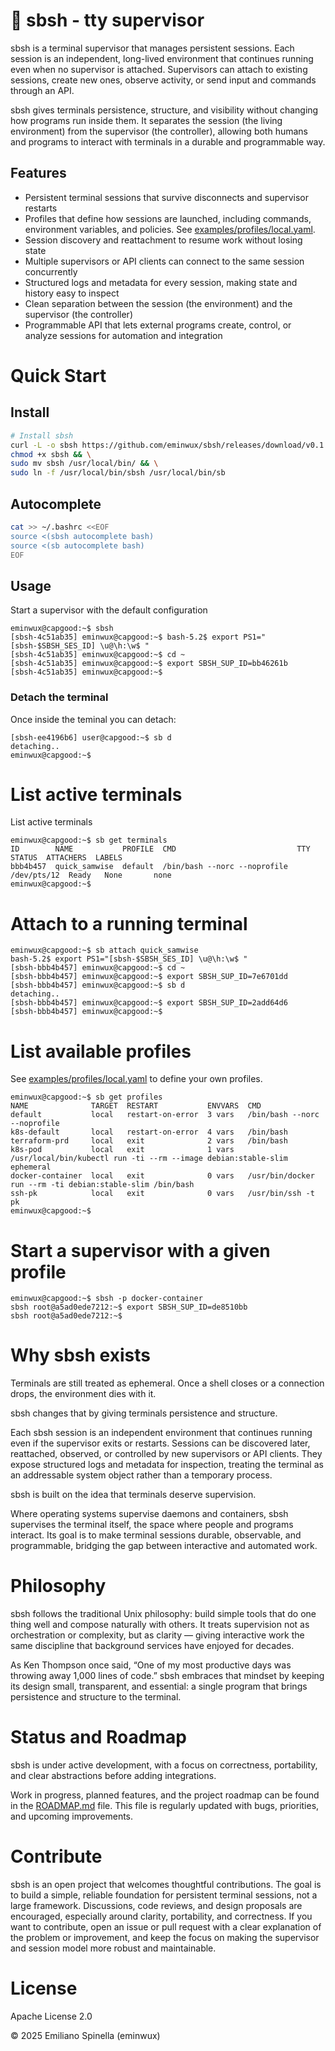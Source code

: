 # 🚂 sbsh - tty supervisor

sbsh is a terminal supervisor that manages persistent sessions.
Each session is an independent, long-lived environment that continues running even when no supervisor is attached. Supervisors can attach to existing sessions, create new ones, observe activity, or send input and commands through an API.

sbsh gives terminals persistence, structure, and visibility without changing how programs run inside them. It separates the session (the living environment) from the supervisor (the controller), allowing both humans and programs to interact with terminals in a durable and programmable way.

## Features

- Persistent terminal sessions that survive disconnects and supervisor restarts
- Profiles that define how sessions are launched, including commands, environment variables, and policies. See [examples/profiles/local.yaml](examples/profiles/local.yaml).
- Session discovery and reattachment to resume work without losing state
- Multiple supervisors or API clients can connect to the same session concurrently
- Structured logs and metadata for every session, making state and history easy to inspect
- Clean separation between the session (the environment) and the supervisor (the controller)
- Programmable API that lets external programs create, control, or analyze sessions for automation and integration

# Quick Start

## Install

```bash
# Install sbsh
curl -L -o sbsh https://github.com/eminwux/sbsh/releases/download/v0.1.5/sbsh-linux-amd64 && \
chmod +x sbsh && \
sudo mv sbsh /usr/local/bin/ && \
sudo ln -f /usr/local/bin/sbsh /usr/local/bin/sb
```

## Autocomplete

```bash
cat >> ~/.bashrc <<EOF
source <(sbsh autocomplete bash)
source <(sb autocomplete bash)
EOF
```

## Usage

Start a supervisor with the default configuration

```
eminwux@capgood:~$ sbsh
[sbsh-4c51ab35] eminwux@capgood:~$ bash-5.2$ export PS1="[sbsh-$SBSH_SES_ID] \u@\h:\w$ "
[sbsh-4c51ab35] eminwux@capgood:~$ cd ~
[sbsh-4c51ab35] eminwux@capgood:~$ export SBSH_SUP_ID=bb46261b
[sbsh-4c51ab35] eminwux@capgood:~$
```

### Detach the terminal

Once inside the teminal you can detach:

```
[sbsh-ee4196b6] user@capgood:~$ sb d
detaching..
eminwux@capgood:~$
```

# List active terminals

List active terminals

```
eminwux@capgood:~$ sb get terminals
ID        NAME           PROFILE  CMD                           TTY          STATUS  ATTACHERS  LABELS
bbb4b457  quick_samwise  default  /bin/bash --norc --noprofile  /dev/pts/12  Ready   None       none
eminwux@capgood:~$
```

# Attach to a running terminal

```
eminwux@capgood:~$ sb attach quick_samwise
bash-5.2$ export PS1="[sbsh-$SBSH_SES_ID] \u@\h:\w$ "
[sbsh-bbb4b457] eminwux@capgood:~$ cd ~
[sbsh-bbb4b457] eminwux@capgood:~$ export SBSH_SUP_ID=7e6701dd
[sbsh-bbb4b457] eminwux@capgood:~$ sb d
detaching..
[sbsh-bbb4b457] eminwux@capgood:~$ export SBSH_SUP_ID=2add64d6
[sbsh-bbb4b457] eminwux@capgood:~$
```

# List available profiles

See [examples/profiles/local.yaml](examples/profiles/local.yaml) to define your own profiles.

```
eminwux@capgood:~$ sb get profiles
NAME              TARGET  RESTART           ENVVARS  CMD
default           local   restart-on-error  3 vars   /bin/bash --norc --noprofile
k8s-default       local   restart-on-error  4 vars   /bin/bash
terraform-prd     local   exit              2 vars   /bin/bash
k8s-pod           local   exit              1 vars   /usr/local/bin/kubectl run -ti --rm --image debian:stable-slim ephemeral
docker-container  local   exit              0 vars   /usr/bin/docker run --rm -ti debian:stable-slim /bin/bash
ssh-pk            local   exit              0 vars   /usr/bin/ssh -t pk
eminwux@capgood:~$
```

# Start a supervisor with a given profile

```
eminwux@capgood:~$ sbsh -p docker-container
sbsh root@a5ad0ede7212:~$ export SBSH_SUP_ID=de8510bb
sbsh root@a5ad0ede7212:~$
```

# Why sbsh exists

Terminals are still treated as ephemeral. Once a shell closes or a connection drops, the environment dies with it.

sbsh changes that by giving terminals persistence and structure.

Each sbsh session is an independent environment that continues running even if the supervisor exits or restarts. Sessions can be discovered later, reattached, observed, or controlled by new supervisors or API clients. They expose structured logs and metadata for inspection, treating the terminal as an addressable system object rather than a temporary process.

sbsh is built on the idea that terminals deserve supervision.

Where operating systems supervise daemons and containers, sbsh supervises the terminal itself, the space where people and programs interact. Its goal is to make terminal sessions durable, observable, and programmable, bridging the gap between interactive and automated work.

# Philosophy

sbsh follows the traditional Unix philosophy: build simple tools that do one thing well and compose naturally with others. It treats supervision not as orchestration or complexity, but as clarity — giving interactive work the same discipline that background services have enjoyed for decades.

As Ken Thompson once said, “One of my most productive days was throwing away 1,000 lines of code.”
sbsh embraces that mindset by keeping its design small, transparent, and essential: a single program that brings persistence and structure to the terminal.

# Status and Roadmap

sbsh is under active development, with a focus on correctness, portability, and clear abstractions before adding integrations.

Work in progress, planned features, and the project roadmap can be found in the [ROADMAP.md](./ROADMAP.md) file. This file is regularly updated with bugs, priorities, and upcoming improvements.

# Contribute

sbsh is an open project that welcomes thoughtful contributions. The goal is to build a simple, reliable foundation for persistent terminal sessions, not a large framework. Discussions, code reviews, and design proposals are encouraged, especially around clarity, portability, and correctness. If you want to contribute, open an issue or pull request with a clear explanation of the problem or improvement, and keep the focus on making the supervisor and session model more robust and maintainable.

# License

Apache License 2.0

© 2025 Emiliano Spinella (eminwux)
